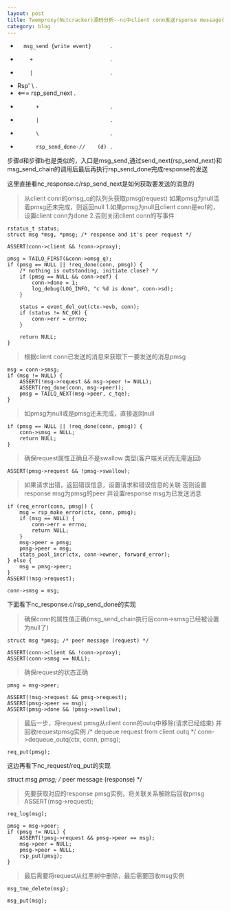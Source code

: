 ```yaml
---
layout: post
title: Twemproxy(Nutcracker)源码分析--nc中client conn发送rsponse message(message 步骤d)
category: blog
---
```


 *       msg_send {write event}      .      
 *         +                         .
 *         |                         .
 *    Rsp' \                         .
 *   <===  rsp_send_next             .
 *           +                       .
 *           |                       .
 *           \                       .
 *           rsp_send_done-//    (d) .
 
 步骤d和步骤b也是类似的，入口是msg_send,通过send_next(rsp_send_next)和msg_send_chain的调用后最后再执行rsp_send_done完成response的发送
 
 这里直接看nc_response.c/rsp_send_next是如何获取要发送的消息的
 
>从client conn的omsg_q的队列头获取pmsg(request)
如果pmsg为null活着pmsg还未完成，则返回null
   1.如果pmsg为null且client conn是eof的，设置client conn为done
   2.否则关闭client conn的写事件

    rstatus_t status;
    struct msg *msg, *pmsg; /* response and it's peer request */

    ASSERT(conn->client && !conn->proxy);

    pmsg = TAILQ_FIRST(&conn->omsg_q);
    if (pmsg == NULL || !req_done(conn, pmsg)) {
        /* nothing is outstanding, initiate close? */
        if (pmsg == NULL && conn->eof) {
            conn->done = 1;
            log_debug(LOG_INFO, "c %d is done", conn->sd);
        }

        status = event_del_out(ctx->evb, conn);
        if (status != NC_OK) {
            conn->err = errno;
        }

        return NULL;
    }
 
>根据client conn已发送的消息来获取下一要发送的消息pmsg
 
    msg = conn->smsg;
    if (msg != NULL) {
        ASSERT(!msg->request && msg->peer != NULL);
        ASSERT(req_done(conn, msg->peer));
        pmsg = TAILQ_NEXT(msg->peer, c_tqe);
    }

>如pmsg为null或是pmsg还未完成，直接返回null

    if (pmsg == NULL || !req_done(conn, pmsg)) {
        conn->smsg = NULL;
        return NULL;
    }
 
>确保request属性正确且不是swallow 类型(客户端关闭而无需返回)
    
    ASSERT(pmsg->request && !pmsg->swallow);
    
>如果请求出错，返回错误信息，设置请求和错误信息的关联
否则设置response msg为pmsg的peer
并设置response msg为已发送消息
    
    if (req_error(conn, pmsg)) {
        msg = rsp_make_error(ctx, conn, pmsg);
        if (msg == NULL) {
            conn->err = errno;
            return NULL;
        }
        msg->peer = pmsg;
        pmsg->peer = msg;
        stats_pool_incr(ctx, conn->owner, forward_error);
    } else {
        msg = pmsg->peer;
    }
    ASSERT(!msg->request);

    conn->smsg = msg;
 
 
 下面看下nc_response.c/rsp_send_done的实现

>确保conn的属性值正确(msg_send_chain执行后conn->smsg已经被设置为null了)

    struct msg *pmsg; /* peer message (request) */

    ASSERT(conn->client && !conn->proxy);
    ASSERT(conn->smsg == NULL);
    
>确保request的状态正确
    
    pmsg = msg->peer;

    ASSERT(!msg->request && pmsg->request);
    ASSERT(pmsg->peer == msg);
    ASSERT(pmsg->done && !pmsg->swallow);

>最后一步，将request pmsg从client conn的outq中移除(请求已经结束)
  并回收requestpmsg实例
    /* dequeue request from client outq */
    conn->dequeue_outq(ctx, conn, pmsg);

    req_put(pmsg);
    
这边再看下nc_request/req_put的实现

struct msg *pmsg; /* peer message (response) */

>先要获取对应的response pmsg实例，将关联关系解除后回收pmsg
    ASSERT(msg->request);

    req_log(msg);

    pmsg = msg->peer;
    if (pmsg != NULL) {
        ASSERT(!pmsg->request && pmsg->peer == msg);
        msg->peer = NULL;
        pmsg->peer = NULL;
        rsp_put(pmsg);
    }
>最后需要将request从红黑树中删除，最后需要回收msg实例
   
    msg_tmo_delete(msg);

    msg_put(msg);
